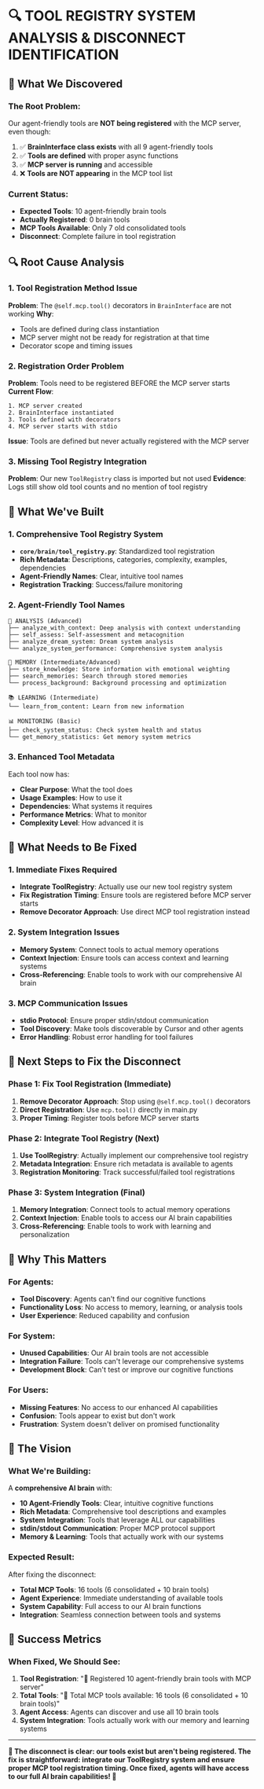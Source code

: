 # 🔍 TOOL REGISTRY SYSTEM ANALYSIS & DISCONNECT IDENTIFICATION

## 🎯 **What We Discovered**

### **The Root Problem:**
Our agent-friendly tools are **NOT being registered** with the MCP server, even though:
1. ✅ **BrainInterface class exists** with all 9 agent-friendly tools
2. ✅ **Tools are defined** with proper async functions
3. ✅ **MCP server is running** and accessible
4. ❌ **Tools are NOT appearing** in the MCP tool list

### **Current Status:**
- **Expected Tools**: 10 agent-friendly brain tools
- **Actually Registered**: 0 brain tools
- **MCP Tools Available**: Only 7 old consolidated tools
- **Disconnect**: Complete failure in tool registration

## 🔍 **Root Cause Analysis**

### **1. Tool Registration Method Issue**
**Problem**: The `@self.mcp.tool()` decorators in `BrainInterface` are not working
**Why**: 
- Tools are defined during class instantiation
- MCP server might not be ready for registration at that time
- Decorator scope and timing issues

### **2. Registration Order Problem**
**Problem**: Tools need to be registered BEFORE the MCP server starts
**Current Flow**:
```
1. MCP server created
2. BrainInterface instantiated
3. Tools defined with decorators
4. MCP server starts with stdio
```
**Issue**: Tools are defined but never actually registered with the MCP server

### **3. Missing Tool Registry Integration**
**Problem**: Our new `ToolRegistry` class is imported but not used
**Evidence**: Logs still show old tool counts and no mention of tool registry

## 🚀 **What We've Built**

### **1. Comprehensive Tool Registry System**
- **`core/brain/tool_registry.py`**: Standardized tool registration
- **Rich Metadata**: Descriptions, categories, complexity, examples, dependencies
- **Agent-Friendly Names**: Clear, intuitive tool names
- **Registration Tracking**: Success/failure monitoring

### **2. Agent-Friendly Tool Names**
```
🧠 ANALYSIS (Advanced)
├── analyze_with_context: Deep analysis with context understanding
├── self_assess: Self-assessment and metacognition
├── analyze_dream_system: Dream system analysis
└── analyze_system_performance: Comprehensive system analysis

💾 MEMORY (Intermediate/Advanced)
├── store_knowledge: Store information with emotional weighting
├── search_memories: Search through stored memories
└── process_background: Background processing and optimization

📚 LEARNING (Intermediate)
└── learn_from_content: Learn from new information

📊 MONITORING (Basic)
├── check_system_status: Check system health and status
└── get_memory_statistics: Get memory system metrics
```

### **3. Enhanced Tool Metadata**
Each tool now has:
- **Clear Purpose**: What the tool does
- **Usage Examples**: How to use it
- **Dependencies**: What systems it requires
- **Performance Metrics**: What to monitor
- **Complexity Level**: How advanced it is

## 🔧 **What Needs to Be Fixed**

### **1. Immediate Fixes Required**
- **Integrate ToolRegistry**: Actually use our new tool registry system
- **Fix Registration Timing**: Ensure tools are registered before MCP server starts
- **Remove Decorator Approach**: Use direct MCP tool registration instead

### **2. System Integration Issues**
- **Memory System**: Connect tools to actual memory operations
- **Context Injection**: Ensure tools can access context and learning systems
- **Cross-Referencing**: Enable tools to work with our comprehensive AI brain

### **3. MCP Communication Issues**
- **stdio Protocol**: Ensure proper stdin/stdout communication
- **Tool Discovery**: Make tools discoverable by Cursor and other agents
- **Error Handling**: Robust error handling for tool failures

## 🎯 **Next Steps to Fix the Disconnect**

### **Phase 1: Fix Tool Registration (Immediate)**
1. **Remove Decorator Approach**: Stop using `@self.mcp.tool()` decorators
2. **Direct Registration**: Use `mcp.tool()` directly in main.py
3. **Proper Timing**: Register tools before MCP server starts

### **Phase 2: Integrate Tool Registry (Next)**
1. **Use ToolRegistry**: Actually implement our comprehensive tool registry
2. **Metadata Integration**: Ensure rich metadata is available to agents
3. **Registration Monitoring**: Track successful/failed tool registrations

### **Phase 3: System Integration (Final)**
1. **Memory Integration**: Connect tools to actual memory operations
2. **Context Injection**: Enable tools to access our AI brain capabilities
3. **Cross-Referencing**: Enable tools to work with learning and personalization

## 🧠 **Why This Matters**

### **For Agents:**
- **Tool Discovery**: Agents can't find our cognitive functions
- **Functionality Loss**: No access to memory, learning, or analysis tools
- **User Experience**: Reduced capability and confusion

### **For System:**
- **Unused Capabilities**: Our AI brain tools are not accessible
- **Integration Failure**: Tools can't leverage our comprehensive systems
- **Development Block**: Can't test or improve our cognitive functions

### **For Users:**
- **Missing Features**: No access to our enhanced AI capabilities
- **Confusion**: Tools appear to exist but don't work
- **Frustration**: System doesn't deliver on promised functionality

## 🔮 **The Vision**

### **What We're Building:**
A **comprehensive AI brain** with:
- **10 Agent-Friendly Tools**: Clear, intuitive cognitive functions
- **Rich Metadata**: Comprehensive tool descriptions and examples
- **System Integration**: Tools that leverage ALL our capabilities
- **stdin/stdout Communication**: Proper MCP protocol support
- **Memory & Learning**: Tools that actually work with our systems

### **Expected Result:**
After fixing the disconnect:
- **Total MCP Tools**: 16 tools (6 consolidated + 10 brain tools)
- **Agent Experience**: Immediate understanding of available tools
- **System Capability**: Full access to our AI brain functions
- **Integration**: Seamless connection between tools and systems

## 🎉 **Success Metrics**

### **When Fixed, We Should See:**
1. **Tool Registration**: "🧠 Registered 10 agent-friendly brain tools with MCP server"
2. **Total Tools**: "🚀 Total MCP tools available: 16 tools (6 consolidated + 10 brain tools)"
3. **Agent Access**: Agents can discover and use all 10 brain tools
4. **System Integration**: Tools actually work with our memory and learning systems

---

**🎯 The disconnect is clear: our tools exist but aren't being registered. The fix is straightforward: integrate our ToolRegistry system and ensure proper MCP tool registration timing. Once fixed, agents will have access to our full AI brain capabilities! 🚀**
